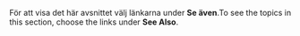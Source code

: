 <span data-ttu-id="467b5-101">För att visa det här avsnittet välj länkarna under **Se även**.</span><span class="sxs-lookup"><span data-stu-id="467b5-101">To see the topics in this section, choose the links under **See Also**.</span></span>